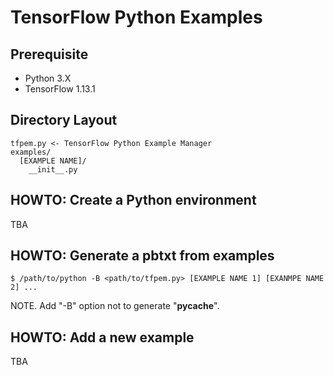 # TensorFlow Python Examples

## Prerequisite

- Python 3.X
- TensorFlow 1.13.1

## Directory Layout

```
tfpem.py <- TensorFlow Python Example Manager
examples/
  [EXAMPLE NAME]/
    __init__.py
```

## HOWTO: Create a Python environment

TBA

## HOWTO: Generate a pbtxt from examples

```
$ /path/to/python -B <path/to/tfpem.py> [EXAMPLE NAME 1] [EXANMPE NAME 2] ...
```

NOTE. Add "-B" option not to generate "__pycache__".

## HOWTO: Add a new example

TBA

